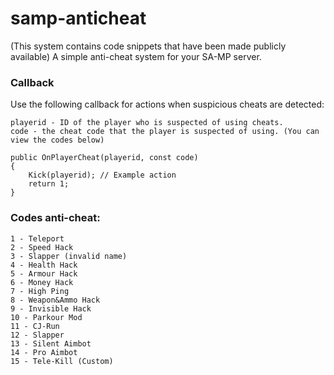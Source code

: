 # samp-anticheat

(This system contains code snippets that have been made publicly available)
A simple anti-cheat system for your SA-MP server.

### Callback
Use the following callback for actions when suspicious cheats are detected:

```
playerid - ID of the player who is suspected of using cheats.
code - the cheat code that the player is suspected of using. (You can view the codes below)
```
```pawn
public OnPlayerCheat(playerid, const code)
{
    Kick(playerid); // Example action
    return 1;
}
```

### Codes anti-cheat:
```
1 - Teleport
2 - Speed Hack
3 - Slapper (invalid name)
4 - Health Hack
5 - Armour Hack
6 - Money Hack
7 - High Ping
8 - Weapon&Ammo Hack
9 - Invisible Hack
10 - Parkour Mod
11 - CJ-Run
12 - Slapper
13 - Silent Aimbot
14 - Pro Aimbot
15 - Tele-Kill (Custom)
```
